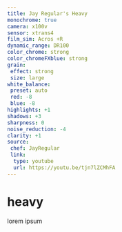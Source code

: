 ```yaml
---
title: Jay Regular's Heavy
monochrome: true
camera: x100v 
sensor: xtrans4
film_sim: Acros +R
dynamic_range: DR100
color_chrome: strong
color_chromeFXblue: strong
grain:
 effect: strong
 size: large
white_balance: 
 preset: auto
 red: -8
 blue: -8
highlights: +1
shadows: +3
sharpness: 0
noise_reduction: -4
clarity: +1
source:
 chef: JayRegular
 link:
  type: youtube
  url: https://youtu.be/tjn7lZCMhFA
---
```

# heavy
lorem ipsum
